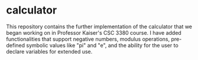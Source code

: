 # calculator

This repository contains the further implementation of the calculator that we began working on in Professor Kaiser's CSC 3380 course. I have added functionalities that support negative numbers, modulus operations, pre-defined symbolic values like "pi" and "e", and the ability for the user to declare variables for extended use.
